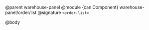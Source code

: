 @parent warehouse-panel
@module {can.Component} warehouse-panel/order/list <order-list>
@signature `<order-list>`

@body

## <order-list>

